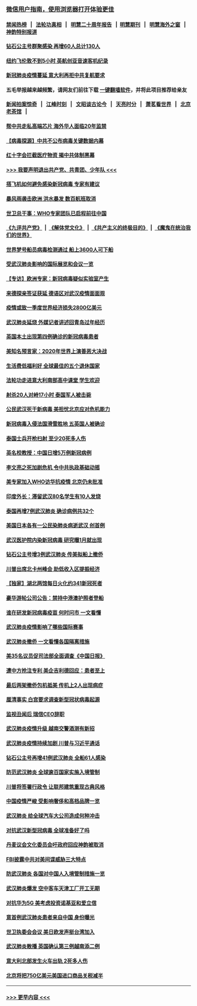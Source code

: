 ### [微信用户指南，使用浏览器打开体验更佳](https://github.com/gfw-breaker/banned-news1/blob/master/indexes/wechat-guide.md?t=0)
#### [禁闻热榜](热点新闻.md?t=0)  &nbsp;&nbsp;|&nbsp;&nbsp; [法轮功真相](https://github.com/gfw-breaker/truth/blob/master/README.md?t=0) &nbsp;&nbsp;|&nbsp;&nbsp; [明慧二十周年报告](https://github.com/gfw-breaker/mh-reports/blob/master/README.md?t=0) &nbsp;&nbsp;|&nbsp;&nbsp;[明慧期刊](https://github.com/gfw-breaker/mh-qikan) &nbsp;&nbsp;|&nbsp;&nbsp; [明慧海外之窗](https://github.com/gfw-breaker/mh-news/blob/master/README.md?t=0) &nbsp;&nbsp;|&nbsp;&nbsp; [神韵特别报道](https://github.com/gfw-breaker/mh-news/blob/master/shenyun.md?t=0)
#### [钻石公主号群聚感染 再增60人总计130人](../pages/nsc418/n11857366.md?t=02101522) 
#### [纽约飞伦敦不到5小时 英航创亚音速客机纪录](../pages/nsc418/n11857405.md?t=02101522) 
#### [新冠肺炎疫情蔓延 意大利再拒中共复航要求](../pages/nsc418/n11857200.md?t=02101522) 
#### 五毛举报越来越频繁，请网友们前往下载 [一键翻墙软件](https://github.com/gfw-breaker/ssr-accounts)，并将此项目推荐给亲友
#### [新闻拍案惊奇](https://github.com/gfw-breaker/banned-news1/blob/master/pages/link4.md) &nbsp;&nbsp;|&nbsp;&nbsp; [江峰时刻](https://github.com/gfw-breaker/banned-news1/blob/master/pages/link4.md) &nbsp;&nbsp;|&nbsp;&nbsp; [文昭谈古论今](https://github.com/gfw-breaker/banned-news1/blob/master/pages/link4.md) &nbsp;&nbsp;|&nbsp;&nbsp; [天亮时分](https://github.com/gfw-breaker/banned-news1/blob/master/pages/link4.md) &nbsp;&nbsp;|&nbsp;&nbsp; [萧茗看世界](https://github.com/gfw-breaker/banned-news1/blob/master/pages/link4.md) &nbsp;&nbsp;|&nbsp;&nbsp; [北京老茶馆](https://github.com/gfw-breaker/banned-news1/blob/master/pages/link4.md) &nbsp;&nbsp;|&nbsp;&nbsp; 
#### [帮中共走私高端芯片 海外华人面临20年监禁](../pages/nsc418/n11855016.md?t=02101522) 
#### [【病毒探源】中共不公布病毒关键数据内幕](../pages/nsc418/n11856584.md?t=02101522) 
#### [红十字会拦截医疗物资 揭中共体制黑幕](../pages/nsc418/n11856750.md?t=02101522) 
#### [>>> 我要声明退出共产党、共青团、少年队 <<<](https://github.com/begood0513/goodnews/blob/master/quit/letter.md) 
#### [搭飞机如何避免感染新冠病毒 专家有建议](../pages/nsc418/n11853427.md?t=02101522) 
#### [暴风雨袭击欧洲 洪水暴发 数百航班取消](../pages/nsc418/n11856453.md?t=02101522) 
#### [世卫总干事：WHO专家团队已启程前往中国](../pages/nsc418/n11856612.md?t=02101522) 
#### [《九评共产党》](https://github.com/begood0513/9ping.md/blob/master/README.md) &nbsp;|&nbsp; [《解体党文化》](../../../../jtdwh.md/blob/master/README.md)  &nbsp;|&nbsp; [《共产主义的终极目的》](../../../../gczydzjmd.md/blob/master/README.md) &nbsp;|&nbsp; [《魔鬼在统治我们的世界》](../../../../mgztzwmdsj.md/blob/master/README.md) 
#### [世界梦号船员病毒检测通过 船上3600人可下船](../pages/nsc418/n11856520.md?t=02101522) 
#### [受武汉肺炎影响的国际展览和会议一览](../pages/nsc418/n11856420.md?t=02101522) 
#### [【专访】欧洲专家：新冠病毒疑似实验室产生](../pages/nsc418/n11856378.md?t=02101522) 
#### [来德探亲签证获延 德语区对武汉疫情面面观](../pages/nsc418/n11856283.md?t=02101522) 
#### [疫情或致一季度世界经济损失2800亿美元](../pages/nsc418/n11855639.md?t=02101522) 
#### [武汉肺炎延烧 外媒记者讲述回青岛过年经历](../pages/nsc418/n11856159.md?t=02101522) 
#### [英国本土出现第四例确诊的新冠病毒患者](../pages/nsc418/n11855930.md?t=02101522) 
#### [美知名预言家：2020年世界上演善恶大决战](../pages/nsc418/n11855418.md?t=02101522) 
#### [生活费低福利好 全球最佳的五个退休国家](../pages/nsc418/n11848347.md?t=02101522) 
#### [法轮功走进意大利南部高中课堂 学生欢迎](../pages/nsc418/n11853859.md?t=02101522) 
#### [射杀20人对峙17小时 泰国军人被击毙](../pages/nsc418/n11854869.md?t=02101522) 
#### [公民武汉死于新病毒 美担忧北京应对危机能力](../pages/nsc418/n11854331.md?t=02101522) 
#### [新冠病毒入侵法国滑雪胜地 五英国人被确诊](../pages/nsc418/n11854307.md?t=02101522) 
#### [泰国士兵开枪扫射 至少20死多人伤](../pages/nsc418/n11854276.md?t=02101522) 
#### [英名校教授：中国日增5万例新冠病例](../pages/nsc418/n11854174.md?t=02101522) 
#### [李文亮之死加剧危机 令中共执政基础动摇](../pages/nsc418/n11854003.md?t=02101522) 
#### [美专家加入WHO访华抗疫情 北京仍未批准](../pages/nsc418/n11854043.md?t=02101522) 
#### [印度外长：滞留武汉80名学生有10人发烧](../pages/nsc418/n11853821.md?t=02101522) 
#### [泰国再增7例武汉肺炎 确诊病例共32个](../pages/nsc418/n11853808.md?t=02101522) 
#### [美国日本各有一公民染肺炎病逝武汉 创首例](../pages/nsc418/n11853509.md?t=02101522) 
#### [武汉医护院内染新冠病毒 研究曝1月就出现](../pages/nsc418/n11852928.md?t=02101522) 
#### [钻石公主号增3例武汉肺炎 传美拟船上撤侨](../pages/nsc418/n11853240.md?t=02101522) 
#### [川普出席北卡州峰会 助低收入区提振经济](../pages/nsc418/n11853232.md?t=02101522) 
#### [【独家】湖北两馆每日火化约341新冠死者](../pages/nsc418/n11845444.md?t=02101522) 
#### [豪华游轮公司公告：禁持中港澳护照者登船](../pages/nsc418/n11852761.md?t=02101522) 
#### [谁在研发新冠病毒疫苗 何时问市 一文看懂](../pages/nsc418/n11852840.md?t=02101522) 
#### [武汉肺炎疫情影响了哪些国际赛事](../pages/nsc418/n11852441.md?t=02101522) 
#### [武汉肺炎撤侨 一文看懂各国隔离措施](../pages/nsc418/n11844216.md?t=02101522) 
#### [美35名议员促司法部全面调查《中国日报》](../pages/nsc418/n11852435.md?t=02101522) 
#### [遭中方抢注专利 美企吉利德回应：患者至上](../pages/nsc418/n11852037.md?t=02101522) 
#### [最后两架撤侨包机抵美 传机上2人出现病症](../pages/nsc418/n11852173.md?t=02101522) 
#### [厘清事实 白宫要求调查新型冠状病毒起源](../pages/nsc418/n11852106.md?t=02101522) 
#### [监视丑闻后 瑞信CEO辞职](../pages/nsc418/n11852127.md?t=02101522) 
#### [武汉肺炎疫情升级 越南交警酒测有新招](../pages/nsc418/n11851632.md?t=02101522) 
#### [武汉肺炎疫情持续加剧 川普与习近平通话](../pages/nsc418/n11851613.md?t=02101522) 
#### [钻石公主号再增41例武汉肺炎 全船61人感染](../pages/nsc418/n11850401.md?t=02101522) 
#### [防范武汉肺炎 全球逾百国家实施入境管制](../pages/nsc418/n11850557.md?t=02101522) 
#### [川普将签署行政令 让联邦建筑重现古典风格](../pages/nsc418/n11850654.md?t=02101522) 
#### [中国疫情严峻 受影响奢侈和高档品牌一览](../pages/nsc418/n11850319.md?t=02101522) 
#### [武汉肺炎 给全球汽车大公司造成何种冲击](../pages/nsc418/n11850056.md?t=02101522) 
#### [对抗武汉新型冠病毒 全球准备好了吗](../pages/nsc418/n11850142.md?t=02101522) 
#### [丹麦议会文化委员会吁政府回应神韵被取消](../pages/nsc418/n11849312.md?t=02101522) 
#### [FBI披露中共对美间谍威胁三大特点](../pages/nsc418/n11849700.md?t=02101522) 
#### [防武汉肺炎 各国对中国人入境管制措施一览](../pages/nsc418/n11838726.md?t=02101522) 
#### [武汉肺炎爆发 空中客车天津工厂开工无期](../pages/nsc418/n11849634.md?t=02101522) 
#### [对抗华为5G 美考虑投资诺基亚和爱立信](../pages/nsc418/n11849510.md?t=02101522) 
#### [意首例武汉肺炎患者来自中国 身份曝光](../pages/nsc418/n11849454.md?t=02101522) 
#### [世卫执委会会议 美日欧发声挺台湾加入](../pages/nsc418/n11849433.md?t=02101522) 
#### [武汉肺炎散播 英国确认第三例越南添二例](../pages/nsc418/n11849439.md?t=02101522) 
#### [意大利北部发生火车出轨 2死多人伤](../pages/nsc418/n11848999.md?t=02101522) 
#### [北京将把750亿美元美国进口商品关税减半](../pages/nsc418/n11848896.md?t=02101522) 

----
#### [ >>> 更早内容 <<< ](../indexes/nsc418-earlier.md)
